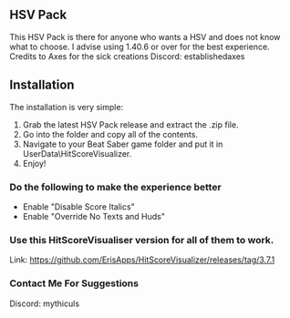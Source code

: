  ## HSV Pack

This HSV Pack is there for anyone who wants a HSV and does not know what to choose. I advise using 1.40.6 or over for the best experience. Credits to Axes for the sick creations
Discord: establishedaxes

## Installation

The installation is very simple:

1. Grab the latest HSV Pack release and extract the .zip file.
2. Go into the folder and copy all of the contents.
3. Navigate to your Beat Saber game folder and put it in UserData\HitScoreVisualizer.
4. Enjoy!

### Do the following to make the experience better

- Enable "Disable Score Italics"
- Enable "Override No Texts and Huds"

### Use this HitScoreVisualiser version for all of them to work.
Link: https://github.com/ErisApps/HitScoreVisualizer/releases/tag/3.7.1

### Contact Me For Suggestions
Discord: mythiculs
